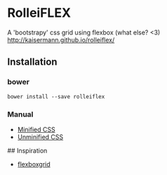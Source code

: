 # RolleiFLEX

A 'bootstrapy' css grid using flexbox (what else? <3)<br>
http://kaisermann.github.io/rolleiflex/

## Installation

### bower

``bower install --save rolleiflex``

### Manual

* [Minified CSS](https://raw.githubusercontent.com/kaisermann/rolleiflex/master/dist/rolleiflex.min.css)
* [Unminified CSS](https://raw.githubusercontent.com/kaisermann/rolleiflex/master/dist/rolleiflex.css)

<link rel="stylesheet" href="css/flexboxgrid.min.css" type="text/css">
## Inspiration

* [flexboxgrid](https://github.com/kristoferjoseph/flexboxgrid)
